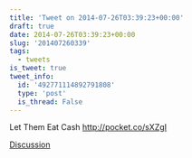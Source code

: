 ```yaml
---
title: 'Tweet on 2014-07-26T03:39:23+00:00'
draft: true
date: 2014-07-26T03:39:23+00:00
slug: '201407260339'
tags:
  - tweets
is_tweet: true
tweet_info:
  id: '492771114892791808'
  type: 'post'
  is_thread: False
---
```




Let Them Eat Cash <http://pocket.co/sXZgI>

[Discussion](https://x.com/sytelus/status/492771114892791808)
